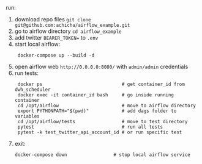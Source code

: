 run:

1. download repo files `git clone git@github.com:achicha/airflow_example.git`
2. go to airflow directory `cd airflow_example`
3. add twitter `BEARER_TOKEN=` to `.env`
4. start local airflow:
   ```shell
    docker-compose up --build -d
    ```
5. open airflow web `http://0.0.0.0:8080/` with `admin/admin` credentials
6. run tests:
   ```shell
    docker ps                             # get container_id from dwh_scheduler
    docker exec -it container_id bash     # go inside running container
    cd /opt/airflow                       # move to airflow directory
    export PYTHONPATH="$(pwd)"            # add dags folder to variables
    cd /opt/airflow/tests                 # move to test directory
    pytest                                # run all tests
    pytest -k test_twitter_api_account_id # or run specific test
   ```
7. exit:
    ```shell
    docker-compose down                 # stop local airflow service
    ```